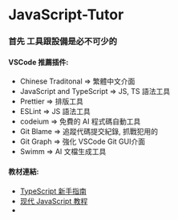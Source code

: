 # JavaScript-Tutor

### 首先 工具跟設備是必不可少的
#### VSCode 推薦插件:
- Chinese Traditonal        => 繁體中文介面
- JavaScript and TypeScript => JS, TS 語法工具
- Prettier                  => 排版工具
- ESLint                    => JS 語法工具
- codeium                   => 免費的 AI 程式碼自動工具
- Git Blame                 => 追蹤代碼提交紀錄, 抓戰犯用的
- Git Graph                 => 強化 VSCode Git GUI介面
- Swimm                     => AI 文檔生成工具

#### 教材連結:
- [TypeScript 新手指南](https://willh.gitbook.io/typescript-tutorial)
- [现代 JavaScript 教程](https://zh.javascript.info/)
- 